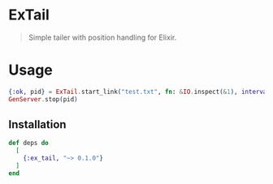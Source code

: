 # ExTail
> Simple tailer with position handling for Elixir.

# Usage
```elixir
{:ok, pid} = ExTail.start_link("test.txt", fn: &IO.inspect(&1), interval: 1000)
GenServer.stop(pid)
```

## Installation

```elixir
def deps do
  [
    {:ex_tail, "~> 0.1.0"}
  ]
end
```
